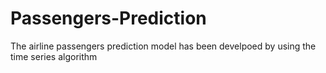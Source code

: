 # Passengers-Prediction
The airline passengers prediction model has been develpoed by using the time series algorithm
